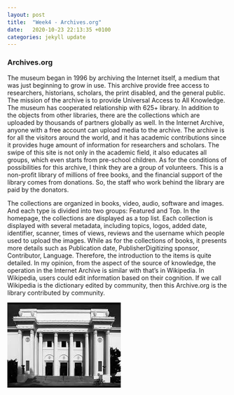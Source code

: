 ```yaml
---
layout: post
title:  "Week4 - Archives.org"
date:   2020-10-23 22:13:35 +0100
categories: jekyll update
---
```


### Archives.org

The museum began in 1996 by archiving the Internet itself, a medium that was just beginning to grow in use. This archive provide free access to researchers, historians, scholars, the print disabled, and the general public. The mission of the archive is to provide Universal Access to All Knowledge. The museum has cooperated relationship with 625+ library. In addition to the objects from other libraries, there are the collections which are uploaded by thousands of partners globally as well. In the Internet Archive, anyone with a free account can upload media to the archive. The archive is for all the visitors around the world, and it has academic contributions since it provides huge amount of information for researchers and scholars. The swipe of this site is not only in the academic field, it also educates all groups, which even starts from pre-school children. As for the conditions of possibilities for this archive, I think they are a group of volunteers. This is a non-profit library of millions of free books, and the financial support of the library comes from donations. So, the staff who work behind the library are paid by the donators.  

The collections are organized in books, video, audio, software and images. And each type is divided into two groups: Featured and Top. In the homepage, the collections are displayed as a top list. Each collection is displayed with several metadata, including topics, logos, added date, identifier, scanner, times of views, reviews and the username which people used to upload the images. While as for the collections of books, it presents more details such as Publication date, PublisherDigitizing sponsor, Contributor, Language. Therefore, the introduction to the items is quite detailed. In my opinion, from the aspect of  the source of knowledge, the operation in the Internet Archive is similar with that’s in Wikipedia. In Wikipedia, users could edit information based on their cognition. If we call Wikipedia is the dictionary edited by community, then this Archive.org is the library contributed by community.

![the image of archive museum](/media-posts/Archive.jpeg)
